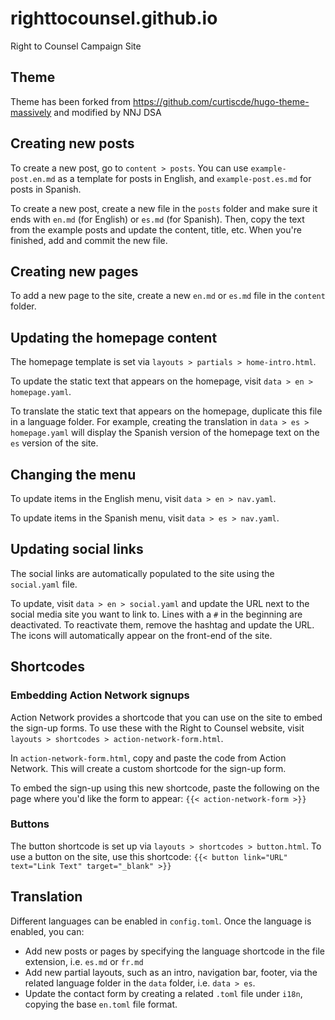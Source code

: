# righttocounsel.github.io
Right to Counsel Campaign Site

## Theme
Theme has been forked from https://github.com/curtiscde/hugo-theme-massively and modified by NNJ DSA


## Creating new posts
To create a new post, go to `content > posts`. You can use `example-post.en.md` as a template for posts in English, and `example-post.es.md` for posts in Spanish.

To create a new post, create a new file in the `posts` folder and make sure it ends with `en.md` (for English) or `es.md` (for Spanish). Then, copy the text from the example posts and update the content, title, etc. When you're finished, add and commit the new file.

## Creating new pages
To add a new page to the site, create a new `en.md` or `es.md` file in the `content` folder. 

## Updating the homepage content
The homepage template is set via `layouts > partials > home-intro.html`. 

To update the static text that appears on the homepage, visit `data > en > homepage.yaml`. 

To translate the static text that appears on the homepage, duplicate this file in a language folder. For example, creating the translation in `data > es > homepage.yaml` will display the Spanish version of the homepage text on the `es` version of the site. 

## Changing the menu
To update items in the English menu, visit `data > en > nav.yaml`.

To update items in the Spanish menu, visit `data > es > nav.yaml`. 

## Updating social links
The social links are automatically populated to the site using the `social.yaml` file.

To update, visit `data > en > social.yaml` and update the URL next to the social media site you want to link to. Lines with a `#` in the beginning are deactivated. To reactivate them, remove the hashtag and update the URL. The icons will automatically appear on the front-end of the site.

## Shortcodes

### Embedding Action Network signups
Action Network provides a shortcode that you can use on the site to embed the sign-up forms. To use these with the Right to Counsel website, visit `layouts > shortcodes > action-network-form.html`. 

In `action-network-form.html`, copy and paste the code from Action Network. This will create a custom shortcode for the sign-up form.

To embed the sign-up using this new shortcode, paste the following on the page where you'd like the form to appear:
`{{< action-network-form >}}`

### Buttons
The button shortcode is set up via `layouts > shortcodes > button.html`. To use a button on the site, use this shortcode:
`{{< button link="URL" text="Link Text" target="_blank" >}}`

## Translation
Different languages can be enabled in `config.toml`. Once the language is enabled, you can:
- Add new posts or pages by specifying the language shortcode in the file extension, i.e. `es.md` or `fr.md`
- Add new partial layouts, such as an intro, navigation bar, footer, via the related language folder in the `data` folder, i.e. `data > es`.
- Update the contact form by creating a related `.toml` file under `i18n`, copying the base `en.toml` file format.

